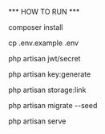 *** HOW TO RUN ***

composer install

cp .env.example .env

php artisan jwt/secret

php artisan key:generate

php artisan storage:link

php artisan migrate --seed

php artisan serve 